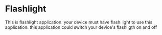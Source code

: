 # Flashlight
This is flashlight application.
your device must have flash light to use this application.
this application could switch your device's flashligth on and off
